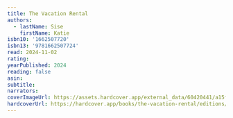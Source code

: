 ```yaml
---
title: The Vacation Rental
authors:
  - lastName: Sise
    firstName: Katie
isbn10: '1662507720'
isbn13: '9781662507724'
read: 2024-11-02
rating:
yearPublished: 2024
reading: false
asin:
subtitle:
narrators:
coverImageUrl: https://assets.hardcover.app/external_data/60420441/a15f0604824285adc83c049cd5d218db25b30877.jpeg
hardcoverUrl: https://hardcover.app/books/the-vacation-rental/editions/31305590
---
```


